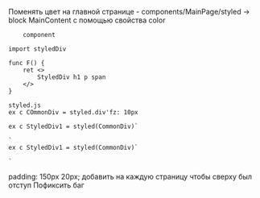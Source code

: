 Поменять цвет на главной странице - components/MainPage/styled -> block MainContent с помощью свойства color

```
	component

import styledDiv

func F() {
	ret <>
		StyledDiv h1 p span
	</>
}

styled.js
ex c COmmonDiv = styled.div'fz: 10px

ex c StyledDiv1 = styled(CommonDiv)`

`
ex c StyledDiv1 = styled(CommonDiv)`

`
```

  padding: 150px 20px; добавить на каждую страницу чтобы сверху был отступ
	Пофиксить баг